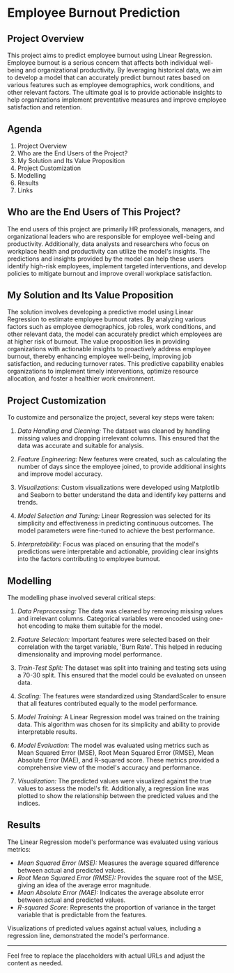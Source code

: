 # Employee Burnout Prediction

## Project Overview
This project aims to predict employee burnout using Linear Regression. Employee burnout is a serious concern that affects both individual well-being and organizational productivity. By leveraging historical data, we aim to develop a model that can accurately predict burnout rates based on various features such as employee demographics, work conditions, and other relevant factors. The ultimate goal is to provide actionable insights to help organizations implement preventative measures and improve employee satisfaction and retention.

## Agenda
1. Project Overview
2. Who are the End Users of the Project?
3. My Solution and Its Value Proposition
4. Project Customization
5. Modelling
6. Results
7. Links

## Who are the End Users of This Project?
The end users of this project are primarily HR professionals, managers, and organizational leaders who are responsible for employee well-being and productivity. Additionally, data analysts and researchers who focus on workplace health and productivity can utilize the model's insights. The predictions and insights provided by the model can help these users identify high-risk employees, implement targeted interventions, and develop policies to mitigate burnout and improve overall workplace satisfaction.

## My Solution and Its Value Proposition
The solution involves developing a predictive model using Linear Regression to estimate employee burnout rates. By analyzing various factors such as employee demographics, job roles, work conditions, and other relevant data, the model can accurately predict which employees are at higher risk of burnout. The value proposition lies in providing organizations with actionable insights to proactively address employee burnout, thereby enhancing employee well-being, improving job satisfaction, and reducing turnover rates. This predictive capability enables organizations to implement timely interventions, optimize resource allocation, and foster a healthier work environment.

## Project Customization
To customize and personalize the project, several key steps were taken:

1. *Data Handling and Cleaning:* The dataset was cleaned by handling missing values and dropping irrelevant columns. This ensured that the data was accurate and suitable for analysis.

2. *Feature Engineering:* New features were created, such as calculating the number of days since the employee joined, to provide additional insights and improve model accuracy.

3. *Visualizations:* Custom visualizations were developed using Matplotlib and Seaborn to better understand the data and identify key patterns and trends.

4. *Model Selection and Tuning:* Linear Regression was selected for its simplicity and effectiveness in predicting continuous outcomes. The model parameters were fine-tuned to achieve the best performance.

5. *Interpretability:* Focus was placed on ensuring that the model's predictions were interpretable and actionable, providing clear insights into the factors contributing to employee burnout.

## Modelling
The modelling phase involved several critical steps:

1. *Data Preprocessing:* The data was cleaned by removing missing values and irrelevant columns. Categorical variables were encoded using one-hot encoding to make them suitable for the model.

2. *Feature Selection:* Important features were selected based on their correlation with the target variable, 'Burn Rate'. This helped in reducing dimensionality and improving model performance.

3. *Train-Test Split:* The dataset was split into training and testing sets using a 70-30 split. This ensured that the model could be evaluated on unseen data.

4. *Scaling:* The features were standardized using StandardScaler to ensure that all features contributed equally to the model performance.

5. *Model Training:* A Linear Regression model was trained on the training data. This algorithm was chosen for its simplicity and ability to provide interpretable results.

6. *Model Evaluation:* The model was evaluated using metrics such as Mean Squared Error (MSE), Root Mean Squared Error (RMSE), Mean Absolute Error (MAE), and R-squared score. These metrics provided a comprehensive view of the model's accuracy and performance.

7. *Visualization:* The predicted values were visualized against the true values to assess the model's fit. Additionally, a regression line was plotted to show the relationship between the predicted values and the indices.

## Results
The Linear Regression model's performance was evaluated using various metrics:
- *Mean Squared Error (MSE):* Measures the average squared difference between actual and predicted values.
- *Root Mean Squared Error (RMSE):* Provides the square root of the MSE, giving an idea of the average error magnitude.
- *Mean Absolute Error (MAE):* Indicates the average absolute error between actual and predicted values.
- *R-squared Score:* Represents the proportion of variance in the target variable that is predictable from the features.

Visualizations of predicted values against actual values, including a regression line, demonstrated the model's performance.


---

Feel free to replace the placeholders with actual URLs and adjust the content as needed.
